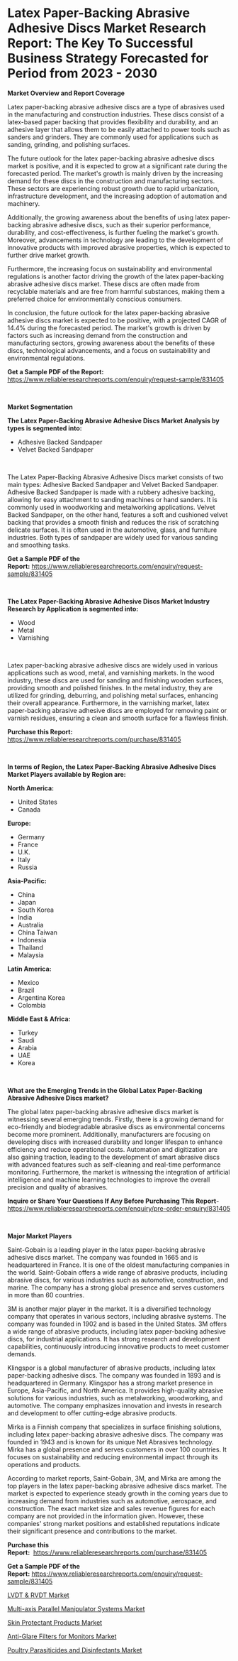 <p><h1>Latex Paper-Backing Abrasive Adhesive Discs Market Research Report: The Key To Successful Business Strategy Forecasted for Period from 2023 - 2030</h1></p><p><strong>Market Overview and Report Coverage</strong></p>
<p><p>Latex paper-backing abrasive adhesive discs are a type of abrasives used in the manufacturing and construction industries. These discs consist of a latex-based paper backing that provides flexibility and durability, and an adhesive layer that allows them to be easily attached to power tools such as sanders and grinders. They are commonly used for applications such as sanding, grinding, and polishing surfaces.</p><p>The future outlook for the latex paper-backing abrasive adhesive discs market is positive, and it is expected to grow at a significant rate during the forecasted period. The market's growth is mainly driven by the increasing demand for these discs in the construction and manufacturing sectors. These sectors are experiencing robust growth due to rapid urbanization, infrastructure development, and the increasing adoption of automation and machinery.</p><p>Additionally, the growing awareness about the benefits of using latex paper-backing abrasive adhesive discs, such as their superior performance, durability, and cost-effectiveness, is further fueling the market's growth. Moreover, advancements in technology are leading to the development of innovative products with improved abrasive properties, which is expected to further drive market growth.</p><p>Furthermore, the increasing focus on sustainability and environmental regulations is another factor driving the growth of the latex paper-backing abrasive adhesive discs market. These discs are often made from recyclable materials and are free from harmful substances, making them a preferred choice for environmentally conscious consumers.</p><p>In conclusion, the future outlook for the latex paper-backing abrasive adhesive discs market is expected to be positive, with a projected CAGR of 14.4% during the forecasted period. The market's growth is driven by factors such as increasing demand from the construction and manufacturing sectors, growing awareness about the benefits of these discs, technological advancements, and a focus on sustainability and environmental regulations.</p></p>
<p><strong>Get a Sample PDF of the Report:</strong> <a href="https://www.reliableresearchreports.com/enquiry/request-sample/831405">https://www.reliableresearchreports.com/enquiry/request-sample/831405</a></p>
<p>&nbsp;</p>
<p><strong>Market Segmentation</strong></p>
<p><strong>The Latex Paper-Backing Abrasive Adhesive Discs Market Analysis by types is segmented into:</strong></p>
<p><ul><li>Adhesive Backed Sandpaper</li><li>Velvet Backed Sandpaper</li></ul></p>
<p>&nbsp;</p>
<p><p>The Latex Paper-Backing Abrasive Adhesive Discs market consists of two main types: Adhesive Backed Sandpaper and Velvet Backed Sandpaper. Adhesive Backed Sandpaper is made with a rubbery adhesive backing, allowing for easy attachment to sanding machines or hand sanders. It is commonly used in woodworking and metalworking applications. Velvet Backed Sandpaper, on the other hand, features a soft and cushioned velvet backing that provides a smooth finish and reduces the risk of scratching delicate surfaces. It is often used in the automotive, glass, and furniture industries. Both types of sandpaper are widely used for various sanding and smoothing tasks.</p></p>
<p><strong>Get a Sample PDF of the Report:</strong>&nbsp;<a href="https://www.reliableresearchreports.com/enquiry/request-sample/831405">https://www.reliableresearchreports.com/enquiry/request-sample/831405</a></p>
<p>&nbsp;</p>
<p><strong>The Latex Paper-Backing Abrasive Adhesive Discs Market Industry Research by Application is segmented into:</strong></p>
<p><ul><li>Wood</li><li>Metal</li><li>Varnishing</li></ul></p>
<p>&nbsp;</p>
<p><p>Latex paper-backing abrasive adhesive discs are widely used in various applications such as wood, metal, and varnishing markets. In the wood industry, these discs are used for sanding and finishing wooden surfaces, providing smooth and polished finishes. In the metal industry, they are utilized for grinding, deburring, and polishing metal surfaces, enhancing their overall appearance. Furthermore, in the varnishing market, latex paper-backing abrasive adhesive discs are employed for removing paint or varnish residues, ensuring a clean and smooth surface for a flawless finish.</p></p>
<p><strong>Purchase this Report:</strong>&nbsp; <a href="https://www.reliableresearchreports.com/purchase/831405">https://www.reliableresearchreports.com/purchase/831405</a></p>
<p>&nbsp;</p>
<p><strong>In terms of Region, the Latex Paper-Backing Abrasive Adhesive Discs Market Players available by Region are:</strong></p>
<p>
    <p> <strong> North America: </strong>
        <ul>
            <li>United States</li>
            <li>Canada</li>
        </ul>
        </p> 
    <p> <strong> Europe: </strong>
        <ul>
            <li>Germany</li>
            <li>France</li>
            <li>U.K.</li>
            <li>Italy</li>
            <li>Russia</li>
        </ul>
        </p> 
    <p> <strong> Asia-Pacific: </strong>
        <ul>
            <li>China</li>
            <li>Japan</li>
            <li>South Korea</li>
            <li>India</li>
            <li>Australia</li>
            <li>China Taiwan</li>
            <li>Indonesia</li>
            <li>Thailand</li>
            <li>Malaysia</li>
        </ul>
        </p> 
    <p> <strong> Latin America: </strong>
        <ul>
            <li>Mexico</li>
            <li>Brazil</li>
            <li>Argentina Korea</li>
            <li>Colombia</li>
        </ul>
        </p> 
    <p> <strong> Middle East & Africa: </strong>
        <ul>
            <li>Turkey</li>
            <li>Saudi</li>
            <li>Arabia</li>
            <li>UAE</li>
            <li>Korea</li>
        </ul>
    </p>
    </p>
<p>&nbsp;</p>
<p><strong>What are the Emerging Trends in the Global Latex Paper-Backing Abrasive Adhesive Discs market?</strong></p>
<p><p>The global latex paper-backing abrasive adhesive discs market is witnessing several emerging trends. Firstly, there is a growing demand for eco-friendly and biodegradable abrasive discs as environmental concerns become more prominent. Additionally, manufacturers are focusing on developing discs with increased durability and longer lifespan to enhance efficiency and reduce operational costs. Automation and digitization are also gaining traction, leading to the development of smart abrasive discs with advanced features such as self-cleaning and real-time performance monitoring. Furthermore, the market is witnessing the integration of artificial intelligence and machine learning technologies to improve the overall precision and quality of abrasives.</p></p>
<p><strong>Inquire or Share Your Questions If Any Before Purchasing This Report</strong>- <a href="https://www.reliableresearchreports.com/enquiry/pre-order-enquiry/831405">https://www.reliableresearchreports.com/enquiry/pre-order-enquiry/831405</a></p>
<p>&nbsp;</p>
<p><strong>Major Market Players</strong></p>
<p><p>Saint-Gobain is a leading player in the latex paper-backing abrasive adhesive discs market. The company was founded in 1665 and is headquartered in France. It is one of the oldest manufacturing companies in the world. Saint-Gobain offers a wide range of abrasive products, including abrasive discs, for various industries such as automotive, construction, and marine. The company has a strong global presence and serves customers in more than 60 countries.</p><p>3M is another major player in the market. It is a diversified technology company that operates in various sectors, including abrasive systems. The company was founded in 1902 and is based in the United States. 3M offers a wide range of abrasive products, including latex paper-backing adhesive discs, for industrial applications. It has strong research and development capabilities, continuously introducing innovative products to meet customer demands.</p><p>Klingspor is a global manufacturer of abrasive products, including latex paper-backing adhesive discs. The company was founded in 1893 and is headquartered in Germany. Klingspor has a strong market presence in Europe, Asia-Pacific, and North America. It provides high-quality abrasive solutions for various industries, such as metalworking, woodworking, and automotive. The company emphasizes innovation and invests in research and development to offer cutting-edge abrasive products.</p><p>Mirka is a Finnish company that specializes in surface finishing solutions, including latex paper-backing abrasive adhesive discs. The company was founded in 1943 and is known for its unique Net Abrasives technology. Mirka has a global presence and serves customers in over 100 countries. It focuses on sustainability and reducing environmental impact through its operations and products.</p><p>According to market reports, Saint-Gobain, 3M, and Mirka are among the top players in the latex paper-backing abrasive adhesive discs market. The market is expected to experience steady growth in the coming years due to increasing demand from industries such as automotive, aerospace, and construction. The exact market size and sales revenue figures for each company are not provided in the information given. However, these companies' strong market positions and established reputations indicate their significant presence and contributions to the market.</p></p>
<p><strong>Purchase this Report:</strong>&nbsp;&nbsp;<a href="https://www.reliableresearchreports.com/purchase/831405">https://www.reliableresearchreports.com/purchase/831405</a></p>
<p></p>
<p><strong>Get a Sample PDF of the Report:</strong>&nbsp;<a href="https://www.reliableresearchreports.com/enquiry/request-sample/831405">https://www.reliableresearchreports.com/enquiry/request-sample/831405</a></p>
<p><p><a href="https://medium.com/@royallittel2023/lvdt-amp-rvdt-market-analysis-its-cagr-market-segmentation-and-global-industry-overview-75318141e23b">LVDT & RVDT Market</a></p><p><a href="https://www.linkedin.com/pulse/multi-axis-parallel-manipulator-systems-market-challenges/">Multi-axis Parallel Manipulator Systems Market</a></p><p><a href="https://medium.com/@rossiezieme2023/skin-protectant-products-market-size-reveals-the-best-marketing-channels-in-global-industry-543b6eb0b728">Skin Protectant Products Market</a></p><p><a href="https://www.linkedin.com/pulse/anti-glare-filters-monitors-market-research-report-provides/">Anti-Glare Filters for Monitors Market</a></p><p><a href="https://www.linkedin.com/pulse/poultry-parasiticides-disinfectants-market-challenges-opportunities/">Poultry Parasiticides and Disinfectants Market</a></p></p>